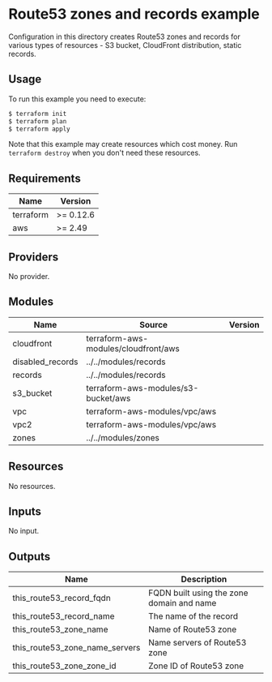 # Route53 zones and records example

Configuration in this directory creates Route53 zones and records for various types of resources - S3 bucket, CloudFront distribution, static records.

## Usage

To run this example you need to execute:

```bash
$ terraform init
$ terraform plan
$ terraform apply
```

Note that this example may create resources which cost money. Run `terraform destroy` when you don't need these resources.

<!-- BEGINNING OF PRE-COMMIT-TERRAFORM DOCS HOOK -->
## Requirements

| Name | Version |
|------|---------|
| terraform | >= 0.12.6 |
| aws | >= 2.49 |

## Providers

No provider.

## Modules

| Name | Source | Version |
|------|--------|---------|
| cloudfront | terraform-aws-modules/cloudfront/aws |  |
| disabled_records | ../../modules/records |  |
| records | ../../modules/records |  |
| s3_bucket | terraform-aws-modules/s3-bucket/aws |  |
| vpc | terraform-aws-modules/vpc/aws |  |
| vpc2 | terraform-aws-modules/vpc/aws |  |
| zones | ../../modules/zones |  |

## Resources

No resources.

## Inputs

No input.

## Outputs

| Name | Description |
|------|-------------|
| this\_route53\_record\_fqdn | FQDN built using the zone domain and name |
| this\_route53\_record\_name | The name of the record |
| this\_route53\_zone\_name | Name of Route53 zone |
| this\_route53\_zone\_name\_servers | Name servers of Route53 zone |
| this\_route53\_zone\_zone\_id | Zone ID of Route53 zone |
<!-- END OF PRE-COMMIT-TERRAFORM DOCS HOOK -->
